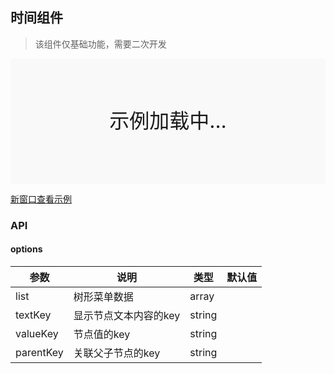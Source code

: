 ## 时间组件

> 该组件仅基础功能，需要二次开发

<div style="position:relative" id="mx_1">
    <iframe src="http://localhost/magix-gallery/test.html#!/mx-tree/index?inline=true&id=mx_1" frameborder="no" style="width:100%;height:200px;" scrolling="no"></iframe>
    <div style="position:absolute;width:100%;height:200px;background-color:#f9f9f9;text-align:center;line-height:200px;font-size:32px;top:0;right:0;left:0;bottom:0">示例加载中...</div>
</div>

<a href="https://thx.github.io/magix-gallery/#!/mx-tree/index" target="_blank">新窗口查看示例</a>

### API

#### options
| 参数 | 说明 | 类型 | 默认值 |
| -------- | -------- | -------- | -------- |
| list    | 树形菜单数据 | array |  |
| textKey     | 显示节点文本内容的key | string |    |
| valueKey     | 节点值的key | string |    |
| parentKey     | 关联父子节点的key | string |    |

